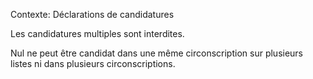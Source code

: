 Contexte: Déclarations de candidatures

Les candidatures multiples sont interdites.

Nul ne peut être candidat dans une même circonscription sur plusieurs listes ni dans plusieurs circonscriptions.